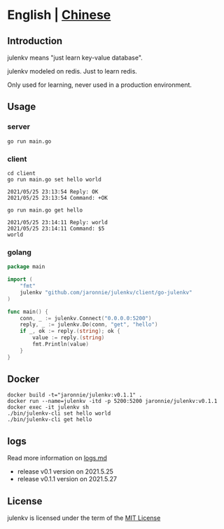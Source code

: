 # English | [Chinese](README-CN.md)

## Introduction

julenkv means "just learn key-value database".

julenkv modeled on redis. Just to learn redis.

Only used for learning, never used in a production environment.

## Usage

### server

```shell
go run main.go
```

### client

```shell
cd client
go run main.go set hello world

2021/05/25 23:13:54 Reply: OK
2021/05/25 23:13:54 Command: +OK

go run main.go get hello

2021/05/25 23:14:11 Reply: world
2021/05/25 23:14:11 Command: $5
world
```

### golang

```go
package main

import (
	"fmt"
	julenkv "github.com/jaronnie/julenkv/client/go-julenkv"
)

func main() {
	conn, _ := julenkv.Connect("0.0.0.0:5200")
	reply, _ := julenkv.Do(conn, "get", "hello")
	if _, ok := reply.(string); ok {
		value := reply.(string)
		fmt.Println(value)
	}
}

```

## Docker

```shell
docker build -t="jaronnie/julenkv:v0.1.1" .
docker run --name=julenkv -itd -p 5200:5200 jaronnie/julenkv:v0.1.1
docker exec -it julenkv sh
./bin/julenkv-cli set hello world
./bin/julenkv-cli get hello 
```

## logs

Read more information on [logs.md](logs.md)

* release v0.1 version on 2021.5.25
* release v0.1.1 version on 2021.5.27

## License

julenkv is licensed under the term of the [MIT License](https://github.com/jaronnie/julenkv/blob/main/LICENSE)
